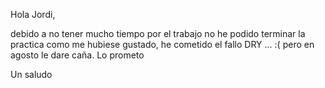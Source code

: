 
Hola Jordi,

debido a no tener mucho tiempo por el trabajo no he podido terminar la practica como me hubiese gustado, he cometido el fallo DRY ... :( pero en agosto le dare caña. Lo prometo

Un saludo 

